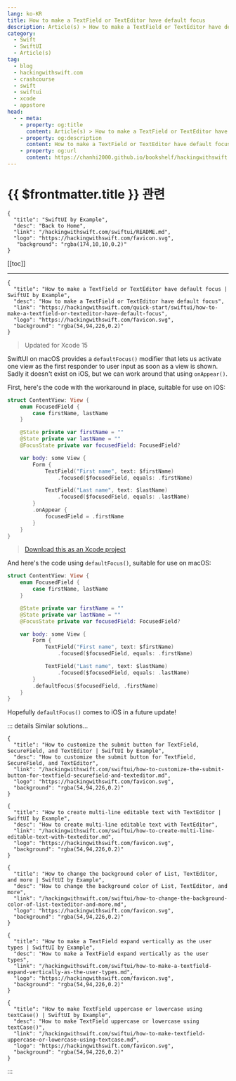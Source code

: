 ```yaml
---
lang: ko-KR
title: How to make a TextField or TextEditor have default focus
description: Article(s) > How to make a TextField or TextEditor have default focus
category:
  - Swift
  - SwiftUI
  - Article(s)
tag: 
  - blog
  - hackingwithswift.com
  - crashcourse
  - swift
  - swiftui
  - xcode
  - appstore
head:
  - - meta:
    - property: og:title
      content: Article(s) > How to make a TextField or TextEditor have default focus
    - property: og:description
      content: How to make a TextField or TextEditor have default focus
    - property: og:url
      content: https://chanhi2000.github.io/bookshelf/hackingwithswift.com/swiftui/how-to-make-a-textfield-or-texteditor-have-default-focus.html
---
```


# {{ $frontmatter.title }} 관련

```component VPCard
{
  "title": "SwiftUI by Example",
  "desc": "Back to Home",
  "link": "/hackingwithswift.com/swiftui/README.md",
  "logo": "https://hackingwithswift.com/favicon.svg",
   "background": "rgba(174,10,10,0.2)"
}
```

[[toc]]

---

```component VPCard
{
  "title": "How to make a TextField or TextEditor have default focus | SwiftUI by Example",
  "desc": "How to make a TextField or TextEditor have default focus",
  "link": "https://hackingwithswift.com/quick-start/swiftui/how-to-make-a-textfield-or-texteditor-have-default-focus",
  "logo": "https://hackingwithswift.com/favicon.svg",
  "background": "rgba(54,94,226,0.2)"
}
```

> Updated for Xcode 15

SwiftUI on macOS provides a `defaultFocus()` modifier that lets us activate one view as the first responder to user input as soon as a view is shown. Sadly it doesn't exist on iOS, but we can work around that using `onAppear()`.

First, here's the code with the workaround in place, suitable for use on iOS:

```swift
struct ContentView: View {
    enum FocusedField {
        case firstName, lastName
    }

    @State private var firstName = ""
    @State private var lastName = ""
    @FocusState private var focusedField: FocusedField?

    var body: some View {
        Form {
            TextField("First name", text: $firstName)
                .focused($focusedField, equals: .firstName)

            TextField("Last name", text: $lastName)
                .focused($focusedField, equals: .lastName)
        }
        .onAppear {
            focusedField = .firstName
        }
    }
}
```

> [<VPIcon icon="fas fa-file-zipper"/>Download this as an Xcode project](https://hackingwithswift.com/files/projects/swiftui/how-to-make-a-textfield-or-texteditor-have-default-focus-1.zip)

And here's the code using `defaultFocus()`, suitable for use on macOS:

```swift
struct ContentView: View {
    enum FocusedField {
        case firstName, lastName
    }

    @State private var firstName = ""
    @State private var lastName = ""
    @FocusState private var focusedField: FocusedField?

    var body: some View {
        Form {
            TextField("First name", text: $firstName)
                .focused($focusedField, equals: .firstName)

            TextField("Last name", text: $lastName)
                .focused($focusedField, equals: .lastName)
        }
        .defaultFocus($focusedField, .firstName)
    }
}
```

Hopefully `defaultFocus()` comes to iOS in a future update!

::: details Similar solutions…

```component VPCard
{
  "title": "How to customize the submit button for TextField, SecureField, and TextEditor | SwiftUI by Example",
  "desc": "How to customize the submit button for TextField, SecureField, and TextEditor",
  "link": "/hackingwithswift.com/swiftui/how-to-customize-the-submit-button-for-textfield-securefield-and-texteditor.md",
  "logo": "https://hackingwithswift.com/favicon.svg",
  "background": "rgba(54,94,226,0.2)"
}
```

```component VPCard
{
  "title": "How to create multi-line editable text with TextEditor | SwiftUI by Example",
  "desc": "How to create multi-line editable text with TextEditor",
  "link": "/hackingwithswift.com/swiftui/how-to-create-multi-line-editable-text-with-texteditor.md",
  "logo": "https://hackingwithswift.com/favicon.svg",
  "background": "rgba(54,94,226,0.2)"
}
```

```component VPCard
{
  "title": "How to change the background color of List, TextEditor, and more | SwiftUI by Example",
  "desc": "How to change the background color of List, TextEditor, and more",
  "link": "/hackingwithswift.com/swiftui/how-to-change-the-background-color-of-list-texteditor-and-more.md",
  "logo": "https://hackingwithswift.com/favicon.svg",
  "background": "rgba(54,94,226,0.2)"
}
```

```component VPCard
{
  "title": "How to make a TextField expand vertically as the user types | SwiftUI by Example",
  "desc": "How to make a TextField expand vertically as the user types",
  "link": "/hackingwithswift.com/swiftui/how-to-make-a-textfield-expand-vertically-as-the-user-types.md",
  "logo": "https://hackingwithswift.com/favicon.svg",
  "background": "rgba(54,94,226,0.2)"
}
```

```component VPCard
{
  "title": "How to make TextField uppercase or lowercase using textCase() | SwiftUI by Example",
  "desc": "How to make TextField uppercase or lowercase using textCase()",
  "link": "/hackingwithswift.com/swiftui/how-to-make-textfield-uppercase-or-lowercase-using-textcase.md",
  "logo": "https://hackingwithswift.com/favicon.svg",
  "background": "rgba(54,94,226,0.2)"
}
```

:::

